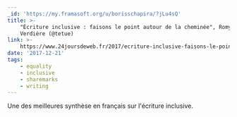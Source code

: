 ```yaml
---
_id: 'https://my.framasoft.org/u/borisschapira/?jLu4sQ'
title: >-
    "Écriture inclusive : faisons le point autour de la cheminée", Romy Duhem
    Verdière (@tetue)
link: >-
    https://www.24joursdeweb.fr/2017/ecriture-inclusive-faisons-le-point-autour-de-la-cheminee/
date: '2017-12-21'
tags:
    - equality
    - inclusive
    - sharemarks
    - writing
---
```


<div class="markdown"><p>Une des meilleures synthèse en français sur l'écriture inclusive.
</p></div>
